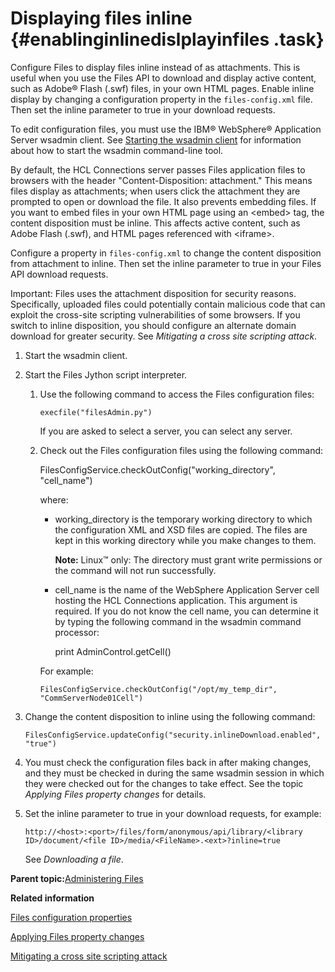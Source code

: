 # Displaying files inline {#enablinginlinedislplayinfiles .task}

Configure Files to display files inline instead of as attachments. This is useful when you use the Files API to download and display active content, such as Adobe® Flash \(.swf\) files, in your own HTML pages. Enable inline display by changing a configuration property in the `files-config.xml` file. Then set the inline parameter to true in your download requests.

To edit configuration files, you must use the IBM® WebSphere® Application Server wsadmin client. See [Starting the wsadmin client](t_admin_wsadmin_starting.md) for information about how to start the wsadmin command-line tool.

By default, the HCL Connections server passes Files application files to browsers with the header "Content-Disposition: attachment." This means files display as attachments; when users click the attachment they are prompted to open or download the file. It also prevents embedding files. If you want to embed files in your own HTML page using an <embed\> tag, the content disposition must be inline. This affects active content, such as Adobe Flash \(.swf\), and HTML pages referenced with <iframe\>.

Configure a property in `files-config.xml` to change the content disposition from attachment to inline. Then set the inline parameter to true in your Files API download requests.

Important: Files uses the attachment disposition for security reasons. Specifically, uploaded files could potentially contain malicious code that can exploit the cross-site scripting vulnerabilities of some browsers. If you switch to inline disposition, you should configure an alternate domain download for greater security. See *Mitigating a cross site scripting attack*.

1.  Start the wsadmin client.

2.  Start the Files Jython script interpreter.

    1.  Use the following command to access the Files configuration files:

        ```
        execfile("filesAdmin.py")
        ```

        If you are asked to select a server, you can select any server.

    2.  Check out the Files configuration files using the following command:

        FilesConfigService.checkOutConfig\("working\_directory", "cell\_name"\)

        where:

        -   working\_directory is the temporary working directory to which the configuration XML and XSD files are copied. The files are kept in this working directory while you make changes to them.

            **Note:** Linux™ only: The directory must grant write permissions or the command will not run successfully.

        -   cell\_name is the name of the WebSphere Application Server cell hosting the HCL Connections application. This argument is required. If you do not know the cell name, you can determine it by typing the following command in the wsadmin command processor:

            print AdminControl.getCell\(\)

        For example:

        ```
        FilesConfigService.checkOutConfig("/opt/my_temp_dir", "CommServerNode01Cell")
        ```

3.  Change the content disposition to inline using the following command:

    ```
    FilesConfigService.updateConfig("security.inlineDownload.enabled", "true")
    ```

4.  You must check the configuration files back in after making changes, and they must be checked in during the same wsadmin session in which they were checked out for the changes to take effect. See the topic *Applying Files property changes* for details.

5.  Set the inline parameter to true in your download requests, for example:

    ```
    http://<host>:<port>/files/form/anonymous/api/library/<library ID>/document/<file ID>/media/<FileName>.<ext>?inline=true
    ```

    See *Downloading a file*.


**Parent topic:**[Administering Files](../admin/c_admin_files_overview.md)

**Related information**  


[Files configuration properties](../admin/r_admin_files_config_properties2.md)

[Applying Files property changes](../admin/t_admin_files_config_apply.md)

[Mitigating a cross site scripting attack](../secure/t_admin_common_secure_xss.md)

